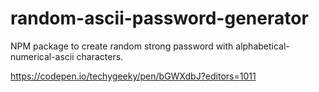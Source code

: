 # random-ascii-password-generator
NPM package to create random strong password with alphabetical-numerical-ascii characters.



https://codepen.io/techygeeky/pen/bGWXdbJ?editors=1011
